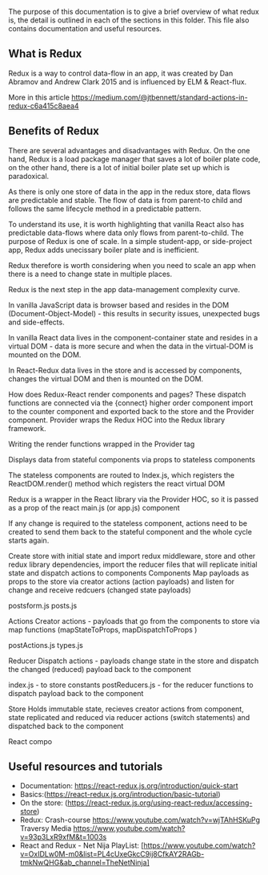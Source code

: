 The purpose of this documentation is to give a brief overview of what redux is, the detail is outlined in each of the sections in this folder. This file also contains documentation and useful resources.

## What is Redux

Redux is a way to control data-flow in an app, it was created by Dan Abramov and Andrew Clark 2015 and is influenced by ELM & React-flux.

More in this article https://medium.com/@jtbennett/standard-actions-in-redux-c6a415c8aea4

## Benefits of Redux

There are several advantages and disadvantages with Redux. On the one hand, Redux is a load package manager that saves a lot of boiler plate code, on the other hand, there is a lot of initial boiler plate set up which is paradoxical.

As there is only one store of data in the app in the redux store, data flows are predictable and stable. The flow of data is from parent-to child and follows the same lifecycle method in a predictable pattern.

To understand its use, it is worth highlighting that vanilla React also has predictable data-flows where data only flows from parent-to-child. The purpose of Redux is one of scale. In a simple student-app, or side-project app, Redux adds unecissary boiler plate and is inefficient.

Redux therefore is worth considering when you need to scale an app when there is a need to change state in multiple places. 
 
Redux is the next step in the app data-management complexity curve.
 
In vanilla JavaScript data is browser based and resides in the DOM (Document-Object-Model) - this results in security issues, unexpected bugs and side-effects.
 
In vanilla React data lives in the component-container state and resides in a virtual DOM - data is more secure and when the data in the virtual-DOM is mounted on the DOM.

In React-Redux data lives in the store and is accessed by components, changes the virtual DOM and then is mounted on the DOM. 



How does Redux-React render components and pages?
These dispatch functions are connected via the {connect} higher order component import to the counter component and exported back to the store and the Provider component. Provider wraps the Redux HOC into the Redux library framework.

Writing the render functions wrapped in the Provider tag

Displays data from stateful components via props to stateless components

The stateless components are routed to Index.js, which registers the ReactDOM.render() method which registers the react virtual DOM

Redux is a wrapper in the React library via the Provider HOC, so it is passed as a prop of the react main.js (or app.js) component

If any change is required to the stateless component, actions need to be created to send them back to the stateful component and the whole cycle starts again.



Create store with initial state and import redux middleware, store and other redux library dependencies, import the reducer files that will replicate initial state and dispatch actions to components
Components
Map payloads as props to the store via creator actions (action payloads) and listen for change and receive redcuers (changed state payloads)

postsform.js posts.js

Actions
Creator actions - payloads that go from the components to store via map functions (mapStateToProps, mapDispatchToProps )

postActions.js types.js

Reducer
Dispatch actions - payloads change state in the store and dispatch the changed (reduced) payload back to the component

index.js - to store constants postReducers.js - for the reducer functions to dispatch payload back to the component

Store
Holds immutable state, recieves creator actions from component, state replicated and reduced via reducer actions (switch statements) and dispatched back to the component

React compo

## Useful resources and tutorials

- Documentation: https://react-redux.js.org/introduction/quick-start 
- Basics:(https://react-redux.js.org/introduction/basic-tutorial) 
- On the store: (https://react-redux.js.org/using-react-redux/accessing-store) 
- Redux: Crash-course https://www.youtube.com/watch?v=wjTAhHSKuPg Traversy Media https://www.youtube.com/watch?v=93p3LxR9xfM&t=1003s
- React and Redux - Net Nija PlayList: [https://www.youtube.com/watch?v=OxIDLw0M-m0&list=PL4cUxeGkcC9ij8CfkAY2RAGb-tmkNwQHG&ab_channel=TheNetNinja]

